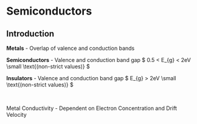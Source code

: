 
# Semiconductors

## Introduction
**Metals** - Overlap of valence and conduction bands

**Semiconductors** - Valence and conduction band gap $ 0.5 < E_{g} < 2eV  \small \text{(non-strict values)} $

**Insulators** - Valence and conduction band gap $ E_{g} > 2eV  \small \text{(non-strict values)} $

</br>

Metal Conductivity - Dependent on Electron Concentration and Drift Velocity


